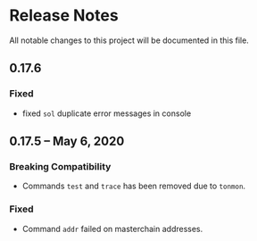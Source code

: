 # Release Notes
All notable changes to this project will be documented in this file.

## 0.17.6
### Fixed
- fixed `sol` duplicate error messages in console

## 0.17.5 – May 6, 2020
### Breaking Compatibility
- Commands `test` and `trace` has been removed due to `tonmon`.

### Fixed
- Command `addr` failed on masterchain addresses.

